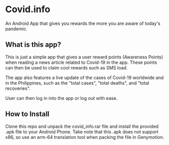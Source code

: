 # Covid.info
An Android App that gives you rewards the more you are aware of today's pandemic.

## What is this app?
This is just a simple app that gives a user reward points (Awareness Points) when reading a news article related to Covid-19 in the app. These points can then be used to claim cool rewards such as SMS load.

The app also features a live update of the cases of Covid-19 worldwide and in the Philippines, such as the "total cases", "total deaths", and "total recoveries".

User can then log in into the app or log out with ease.

## How to Install
Clone this repo and unpack the covid_info.rar file and install the provided .apk file to your Android Phone. Take note that this .apk does not support x86, so use an arm-64 translation tool when packing the file in Genymotion.
